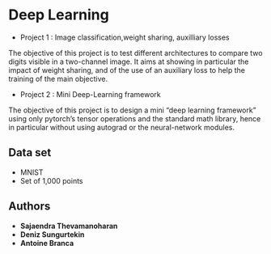 # Deep Learning

* Project 1 : Image classification,weight sharing, auxilliary losses


The objective of this project is to test different architectures to compare two digits visible in a two-channel image. It aims at showing in particular the impact of weight sharing, and of the use of an auxiliary loss to help the training of the main objective.

* Project 2 : Mini Deep-Learning framework

The objective of this project is to design a mini “deep learning framework” using only pytorch’s tensor operations and the standard math library, hence in particular without using autograd or the neural-network modules.

## Data set 

* MNIST
* Set of 1,000 points

## Authors

* **Sajaendra Thevamanoharan**
* **Deniz Sungurtekin**
* **Antoine Branca**


